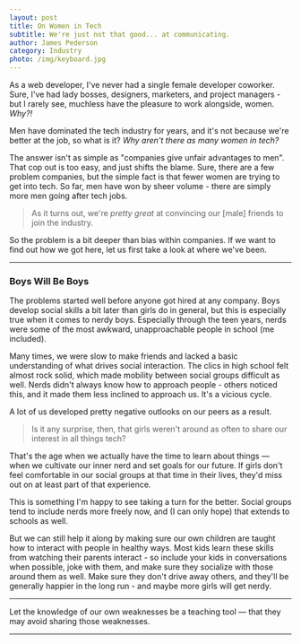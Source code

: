 ```yaml
---
layout: post
title: On Women in Tech
subtitle: We're just not that good... at communicating.
author: James Pederson
category: Industry
photo: /img/keyboard.jpg
---
```


As a web developer, I've never had a single female developer coworker. Sure, I've had lady bosses, designers, marketers, and project managers - but I rarely see, muchless have the pleasure to work alongside, women. *Why?!*

Men have dominated the tech industry for years, and it's not because we're better at the job, so what is it? *Why aren't there as many women in tech?*

The answer isn't as simple as "companies give unfair advantages to men". That cop out is too easy, and just shifts the blame. Sure, there are a few problem companies, but the simple fact is that fewer women are trying to get into tech. So far, men have won by sheer volume - there are simply more men going after tech jobs.

> As it turns out, we're *pretty great* at convincing our [male] friends to join the industry.

So the problem is a bit deeper than bias within companies. If we want to find out how we got here, let us first take a look at where we've been.

*****

### Boys Will Be Boys

The problems started well before anyone got hired at any company. Boys develop social skills a bit later than girls do in general, but this is especially true when it comes to nerdy boys. Especially through the teen years, nerds were some of the most awkward, unapproachable people in school (me included).

Many times, we were slow to make friends and lacked a basic understanding of what drives social interaction. The clics in high school felt almost rock solid, which made mobility between social groups difficult as well. Nerds didn't always know how to approach people - others noticed this, and it made them less inclined to approach us. It's a vicious cycle.

A lot of us developed pretty negative outlooks on our peers as a result.

> Is it any surprise, then, that girls weren't around as often to share our interest in all things tech?

That's the age when we actually have the time to learn about things &mdash; when we cultivate our inner nerd and set goals for our future. If girls don't feel comfortable in our social groups at that time in their lives, they'd miss out on at least part of that experience.

This is something I'm happy to see taking a turn for the better. Social groups tend to include nerds more freely now, and (I can only hope) that extends to schools as well.

But we can still help it along by making sure our own children are taught how to interact with people in healthy ways. Most kids learn these skills from watching their parents interact - so include your kids in conversations when possible, joke with them, and make sure they socialize with those around them as well. Make sure they don't drive away others, and they'll be generally happier in the long run - and maybe more girls will get nerdy.

*****

Let the knowledge of our own weaknesses be a teaching tool &mdash; that they may avoid sharing those weaknesses.

*****

